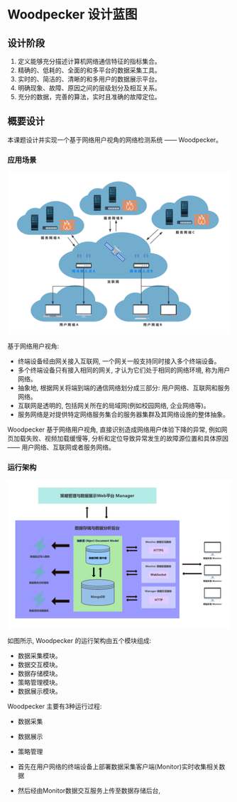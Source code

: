 # Woodpecker 设计蓝图

## 设计阶段

1. 定义能够充分描述计算机网络通信特征的指标集合。
2. 精确的、低耗的、全面的和多平台的数据采集工具。
3. 实时的、简洁的、清晰的和多用户的数据展示平台。
4. 明确现象、故障、原因之间的层级划分及相互关系。
5. 充分的数据，完善的算法，实时且准确的故障定位。

## 概要设计

本课题设计并实现一个基于网络用户视角的网络检测系统 —— Woodpecker。

### 应用场景

![基于网络用户视角的抽象通信网络结构](resource/pictures/abstract_communication_network_based_on_user_insight.png)

基于网络用户视角:
- 终端设备经由网关接入互联网, 一个网关一般支持同时接入多个终端设备。
- 多个终端设备只有接入相同的网关, 才认为它们处于相同的网络环境, 称为用户网络。
- 抽象地, 根据网关将端到端的通信网络划分成三部分: 用户网络、互联网和服务网络。
- 互联网是透明的, 包括网关所在的局域网(例如校园网络, 企业网络等)。
- 服务网络是对提供特定网络服务集合的服务器集群及其网络设施的整体抽象。

Woodpecker 基于网络用户视角, 直接识别造成网络用户体验下降的异常, 例如网页加载失败、视频加载缓慢等, 分析和定位导致异常发生的故障源位置和具体原因 —— 用户网络、互联网或者服务网络。

### 运行架构

![Woodpecker运行架构](resource/pictures/woodpecker_architecture.png)

如图所示, Woodpecker 的运行架构由五个模块组成:
- 数据采集模块。
- 数据交互模块。
- 数据存储模块。
- 策略管理模块。
- 数据展示模块。

Woodpecker 主要有3种运行过程:
- 数据采集
- 数据展示
- 策略管理

- 首先在用户网络的终端设备上部署数据采集客户端(Monitor)实时收集相关数据
- 然后经由Monitor数据交互服务上传至数据存储后台,
